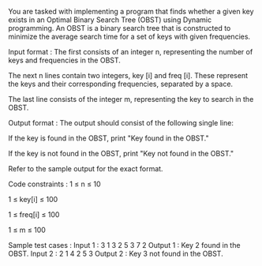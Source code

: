 You are tasked with implementing a program that finds whether a given key exists in an Optimal Binary Search Tree (OBST) using Dynamic programming. An OBST is a binary search tree that is constructed to minimize the average search time for a set of keys with given frequencies.

Input format :
The first consists of an integer n, representing the number of keys and frequencies in the OBST.

The next n lines contain two integers, key [i] and freq [i]. These represent the keys and their corresponding frequencies, separated by a space.

The last line consists of the integer m, representing the key to search in the OBST.

Output format :
The output should consist of the following single line:

If the key is found in the OBST, print "Key <m> found in the OBST."

If the key is not found in the OBST, print "Key <m> not found in the OBST."

Refer to the sample output for the exact format.

Code constraints :
1 ≤ n ≤ 10

1 ≤ key[i] ≤ 100

1 ≤ freq[i] ≤ 100

1 ≤ m ≤ 100

Sample test cases :
Input 1 :
3
1 3
2 5
3 7
2
Output 1 :
Key 2 found in the OBST.
Input 2 :
2
1 4
2 5
3
Output 2 :
Key 3 not found in the OBST.
